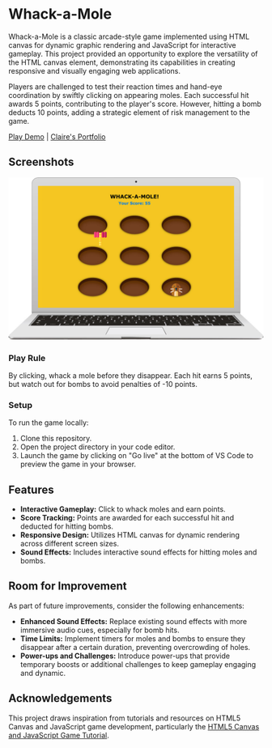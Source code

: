 # Whack-a-Mole

Whack-a-Mole is a classic arcade-style game implemented using HTML canvas for dynamic graphic rendering and JavaScript for interactive gameplay. This project provided an opportunity to explore the versatility of the HTML canvas element, demonstrating its capabilities in creating responsive and visually engaging web applications.

Players are challenged to test their reaction times and hand-eye coordination by swiftly clicking on appearing moles. Each successful hit awards 5 points, contributing to the player's score. However, hitting a bomb deducts 10 points, adding a strategic element of risk management to the game.

[Play Demo](https://clairemolegame.netlify.app/) | [Claire's Portfolio](https://clairemolegame.netlify.app/)

## Screenshots

![Screenshot](./image/moleGame.jpg)

### Play Rule

By clicking, whack a mole before they disappear. Each hit earns 5 points, but watch out for bombs to avoid penalties of -10 points.


### Setup

To run the game locally:

1. Clone this repository.
2. Open the project directory in your code editor.
3. Launch the game by clicking on "Go live" at the bottom of VS Code to preview the game in your browser.

## Features

- **Interactive Gameplay:** Click to whack moles and earn points.
- **Score Tracking:** Points are awarded for each successful hit and deducted for hitting bombs.
- **Responsive Design:** Utilizes HTML canvas for dynamic rendering across different screen sizes.
- **Sound Effects:** Includes interactive sound effects for hitting moles and bombs.

## Room for Improvement

As part of future improvements, consider the following enhancements:

- **Enhanced Sound Effects:** Replace existing sound effects with more immersive audio cues, especially for bomb hits.
- **Time Limits:** Implement timers for moles and bombs to ensure they disappear after a certain duration, preventing overcrowding of holes.
- **Power-ups and Challenges:** Introduce power-ups that provide temporary boosts or additional challenges to keep gameplay engaging and dynamic.

## Acknowledgements

This project draws inspiration from tutorials and resources on HTML5 Canvas and JavaScript game development, particularly the [HTML5 Canvas and JavaScript Game Tutorial](https://youtu.be/eI9idPTT0c4).

